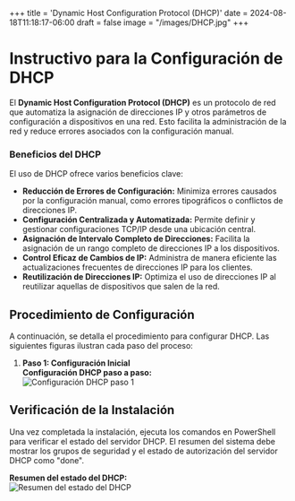 +++
title = 'Dynamic Host Configuration Protocol (DHCP)'
date = 2024-08-18T11:18:17-06:00
draft = false
image = "/images/DHCP.jpg"
+++
# Instructivo para la Configuración de DHCP

El **Dynamic Host Configuration Protocol (DHCP)** es un protocolo de red que automatiza la asignación de direcciones IP y otros parámetros de configuración a dispositivos en una red. Esto facilita la administración de la red y reduce errores asociados con la configuración manual.

### Beneficios del DHCP

El uso de DHCP ofrece varios beneficios clave:

- **Reducción de Errores de Configuración:** Minimiza errores causados por la configuración manual, como errores tipográficos o conflictos de direcciones IP.
- **Configuración Centralizada y Automatizada:** Permite definir y gestionar configuraciones TCP/IP desde una ubicación central.
- **Asignación de Intervalo Completo de Direcciones:** Facilita la asignación de un rango completo de direcciones IP a los dispositivos.
- **Control Eficaz de Cambios de IP:** Administra de manera eficiente las actualizaciones frecuentes de direcciones IP para los clientes.
- **Reutilización de Direcciones IP:** Optimiza el uso de direcciones IP al reutilizar aquellas de dispositivos que salen de la red.

## Procedimiento de Configuración

A continuación, se detalla el procedimiento para configurar DHCP. Las siguientes figuras ilustran cada paso del proceso:

1. **Paso 1: Configuración Inicial**  
   **Configuración DHCP paso a paso:**  
   ![Configuración DHCP paso 1](/images/DHCP.png)


## Verificación de la Instalación

Una vez completada la instalación, ejecuta los comandos en PowerShell para verificar el estado del servidor DHCP. El resumen del sistema debe mostrar los grupos de seguridad y el estado de autorización del servidor DHCP como "done".

**Resumen del estado del DHCP:**  
![Resumen del estado del DHCP](/images/DHCPfinal.png)

